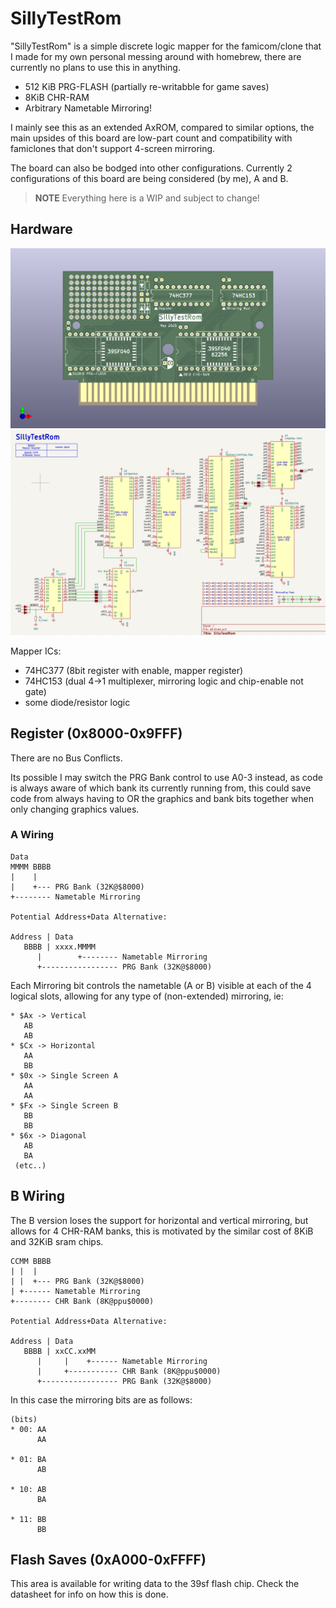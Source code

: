 # SillyTestRom

"SillyTestRom" is a simple discrete logic mapper for the famicom/clone that I made for my own personal messing around with homebrew, there are currently no plans to use this in anything.

* 512 KiB PRG-FLASH (partially re-writabble for game saves)
* 8KiB CHR-RAM
* Arbitrary Nametable Mirroring!

I mainly see this as an extended AxROM, compared to similar options, the main upsides of this board are low-part count and compatibility with famiclones that don't support 4-screen mirroring.

The board can also be bodged into other configurations. Currently 2 configurations of this board are being considered (by me), A and B.

> **NOTE** Everything here is a WIP and subject to change!

## Hardware

![PCB Render](pcb.png)
![Schematic](schematic.png)

Mapper ICs:
* 74HC377 (8bit register with enable, mapper register)
* 74HC153 (dual 4→1 multiplexer, mirroring logic and chip-enable not gate)
* some diode/resistor logic

## Register (0x8000-0x9FFF)

There are no Bus Conflicts.

Its possible I may switch the PRG Bank control to use A0-3 instead, as code is always aware of which bank its currently running from, this could save code from always having to OR the graphics and bank bits together when only changing graphics values.

### A Wiring

```
Data
MMMM BBBB
|    |
|    +--- PRG Bank (32K@$8000)
+-------- Nametable Mirroring

Potential Address+Data Alternative:

Address | Data
   BBBB | xxxx.MMMM
      |        +-------- Nametable Mirroring
      +----------------- PRG Bank (32K@$8000)
```

Each Mirroring bit controls the nametable (A or B) visible at each of the 4 logical slots, allowing for any type of (non-extended) mirroring, ie:

```
* $Ax -> Vertical
   AB
   AB
* $Cx -> Horizontal
   AA
   BB
* $0x -> Single Screen A
   AA
   AA
* $Fx -> Single Screen B
   BB
   BB
* $6x -> Diagonal
   AB
   BA
 (etc..)
```

## B Wiring

The B version loses the support for horizontal and vertical mirroring, but allows for 4 CHR-RAM banks, this is motivated by the similar cost of 8KiB and 32KiB sram chips.

```
CCMM BBBB
| |  |
| |  +--- PRG Bank (32K@$8000)
| +------ Nametable Mirroring
+-------- CHR Bank (8K@ppu$0000)

Potential Address+Data Alternative:

Address | Data
   BBBB | xxCC.xxMM
      |     |    +------ Nametable Mirroring
      |     +----------- CHR Bank (8K@ppu$0000)
      +----------------- PRG Bank (32K@$8000)
```

In this case the mirroring bits are as follows:

```
(bits)
* 00: AA
      AA

* 01: BA
      AB

* 10: AB
      BA

* 11: BB
      BB
```

## Flash Saves (0xA000-0xFFFF)

This area is available for writing data to the 39sf flash chip. Check the datasheet for info on how this is done.
